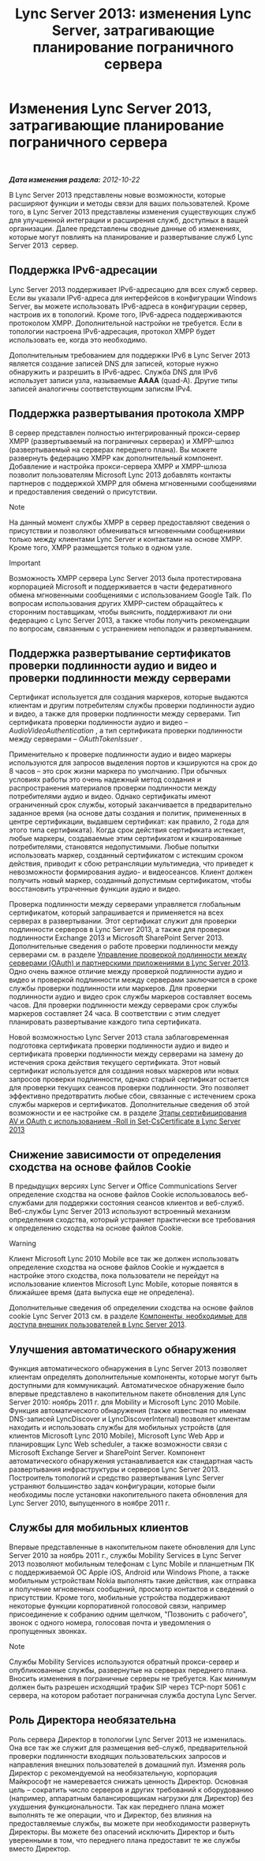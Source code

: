﻿---
title: 'Lync Server 2013: изменения Lync Server, затрагивающие планирование пограничного сервера'
TOCTitle: Изменения Lync Server 2013, затрагивающие планирование пограничного сервера
ms:assetid: 66305160-c9b8-4bc4-9f24-8ee8d9a294f7
ms:mtpsurl: https://technet.microsoft.com/ru-ru/library/JJ204965(v=OCS.15)
ms:contentKeyID: 49309996
ms.date: 05/19/2016
mtps_version: v=OCS.15
ms.translationtype: HT
---

# Изменения Lync Server 2013, затрагивающие планирование пограничного сервера

 

_**Дата изменения раздела:** 2012-10-22_

В Lync Server 2013 представлены новые возможности, которые расширяют функции и методы связи для ваших пользователей. Кроме того, в Lync Server 2013 представлены изменения существующих служб для улучшенной интеграции и расширения служб, доступных в вашей организации. Далее представлены сводные данные об изменениях, которые могут повлиять на планирование и развертывание служб Lync Server 2013  сервер.

## Поддержка IPv6-адресации

Lync Server 2013 поддерживает IPv6-адресацию для всех служб сервер. Если вы указали IPv6-адреса для интерфейсов в конфигурации Windows Server, вы можете использовать IPv6-адреса в конфигурации сервер, настроив их в топологий. Кроме того, IPv6-адреса поддерживаются протоколом XMPP. Дополнительной настройки не требуется. Если в топологии настроена IPv6-адресация, протокол XMPP будет использовать ее, когда это необходимо.

Дополнительным требованием для поддержки IPv6 в Lync Server 2013 является создание записей DNS для записей, которые нужно обнаружить и разрешить в IPv6-адрес. Служба DNS для IPv6 использует записи узла, называемые **AAAA** (quad-A). Другие типы записей аналогичны соответствующим записям IPv4.

## Поддержка развертывания протокола XMPP

В сервер представлен полностью интегрированный прокси-сервер XMPP (развертываемый на пограничных серверах) и XMPP-шлюз (развертываемый на серверах переднего плана). Вы можете развернуть федерацию XMPP как дополнительный компонент. Добавление и настройка прокси-сервера XMPP и XMPP-шлюза позволит пользователям Microsoft Lync 2013 добавлять контакты партнеров с поддержкой XMPP для обмена мгновенными сообщениями и предоставления сведений о присутствии.

> [!NOTE]  
> На данный момент службы XMPP в сервер предоставляют сведения о присутствии и позволяют обмениваться мгновенными сообщениями только между клиентами Lync Server и контактами на основе XMPP. Кроме того, XMPP размещается только в одном узле.

> [!IMPORTANT]  
> Возможность XMPP сервера Lync Server 2013 была протестирована корпорацией Microsoft и поддерживается в части федеративного обмена мгновенными сообщениями с использованием Google Talk. По вопросам использования других XMPP-систем обращайтесь к сторонним поставщикам, чтобы выяснить, поддерживают ли они федерацию с Lync Server 2013, а также чтобы получить рекомендации по вопросам, связанным с устранением неполадок и развертыванием.

## Поддержка развертывание сертификатов проверки подлинности аудио и видео и проверки подлинности между серверами

Сертификат используется для создания маркеров, которые выдаются клиентам и другим потребителям службы проверки подлинности аудио и видео, а также для проверки подлинности между серверами. Тип сертификата проверки подлинности аудио и видео – *AudioVideoAuthentication* , а тип сертификата проверки подлинности между серверами – *OAuthTokenIssuer* .

Применительно к проверке подлинности аудио и видео маркеры используются для запросов выделения портов и кэшируются на срок до 8 часов – это срок жизни маркера по умолчанию. При обычных условиях работы это очень надежный метод создания и распространения материалов проверки подлинности между потребителями аудио и видео. Однако сертификаты имеют ограниченный срок службы, который заканчивается в предварительно заданное время (на основе даты создания и политик, примененных в центре сертификации, выдавшем сертификат: как правило, 2 года для этого типа сертификата). Когда срок действия сертификата истекает, любые маркеры, создаваемые этим сертификатом и кэшированные потребителями, становятся недопустимыми. Любые попытки использовать маркер, созданный сертификатом с истекшим сроком действия, приводит к сбою ретрансляции мультимедиа, что приведет к невозможности формирования аудио- и видеосеансов. Клиент должен получить новый маркер, созданный допустимым сертификатом, чтобы восстановить утраченные функции аудио и видео.

Проверка подлинности между серверами управляется глобальным сертификатом, который запрашивается и применяется на всех серверах в развертывании. Этот сертификат служит для проверки подлинности серверов в Lync Server 2013, а также для проверки подлинности Exchange 2013 и Microsoft SharePoint Server 2013. Дополнительные сведения о работе проверки подлинности между серверами см. в разделе [Управление проверкой подлинности между серверами (OAuth) и партнерскими приложениями в Lync Server 2013](lync-server-2013-managing-server-to-server-authentication-oauth-and-partner-applications.md). Одно очень важное отличие между проверкой подлинности аудио и видео и проверкой подлинности между серверами заключается в сроке службы проверки подлинности или маркеров. Для проверки подлинности аудио и видео срок службы маркеров составляет восемь часов. Для проверки подлинности между серверами срок службы маркеров составляет 24 часа. В соответствии с этим следует планировать развертывание каждого типа сертификата.

Новой возможностью Lync Server 2013 стала заблаговременная подготовка сертификата проверки подлинности аудио и видео и сертификата проверки подлинности между серверами на замену до истечения срока действия текущего сертификата. Этот новый сертификат используется для создания новых маркеров или новых запросов проверки подлинности, однако старый сертификат остается для проверки текущих сеансов проверки подлинности. Это позволяет эффективно предотвратить любые сбои, связанные с истечением срока службы маркеров и сертификатов. Дополнительные сведения об этой возможности и ее настройке см. в разделе [Этапы сертифицирования AV и OAuth с использованием -Roll in Set-CsCertificate в Lync Server 2013](lync-server-2013-staging-av-and-oauth-certificates-using-roll-in-https://docs.microsoft.com/en-us/powershell/module/skype/Set-CsCertificate)

## Снижение зависимости от определения сходства на основе файлов Cookie

В предыдущих версиях Lync Server и Office Communications Server определение сходства на основе файлов Cookie использовалось веб-службами для поддержки состояния сеансов клиентов и веб-служб. Веб-службы Lync Server 2013 используют встроенный механизм определения сходства, который устраняет практически все требования к определению сходства на основе файлов Cookie.

> [!WARNING]  
> Клиент Microsoft Lync 2010 Mobile все так же должен использовать определение сходства на основе файлов Cookie и нуждается в настройке этого сходства, пока пользователи не перейдут на использование клиентов Microsoft Lync Mobile, которые появятся в ближайшее время (дата выпуска еще не определена).

Дополнительные сведения об определении сходства на основе файлов cookie Lync Server 2013 см. в разделе [Компоненты, необходимые для доступа внешних пользователей в Lync Server 2013](lync-server-2013-components-required-for-external-user-access.md).

## Улучшения автоматического обнаружения

Функция автоматического обнаружения в Lync Server 2013 позволяет клиентам определять дополнительные компоненты, которые могут быть доступными для коммуникаций. Автоматическое обнаружение было впервые представлено в накопительном пакете обновления для Lync Server 2010: ноябрь 2011 г. для Mobility и Microsoft Lync 2010 Mobile. Функция автоматического обнаружения (также известная по именам DNS-записей LyncDiscover и LyncDiscoverInternal) позволяет клиентам находить и использовать службы для мобильных устройств (для клиентов Microsoft Lync 2010 Mobile), Microsoft Lync Web App и планировщик Lync Web scheduler, а также возможности связи с Microsoft Exchange Server и SharePoint Server. Компонент автоматического обнаружения устанавливается как стандартная часть развертывания инфраструктуры и серверов Lync Server 2013. Построитель топологий и средство развертывания Lync Server устраняют большинство задач конфигурации, которые были необходимы после установки накопительного пакета обновления для Lync Server 2010, выпущенного в ноябре 2011 г.

## Службы для мобильных клиентов

Впервые представленные в накопительном пакете обновления для Lync Server 2010 за ноябрь 2011 г., службы Mobility Services в Lync Server 2013 позволяют мобильным телефонам с Lync Mobile и планшетным ПК с поддерживаемой ОС Apple iOS, Android или Windows Phone, а также мобильным устройствам Nokia выполнять такие действия, как отправка и получение мгновенных сообщений, просмотр контактов и сведений о присутствии. Кроме того, мобильные устройства поддерживают некоторые функции корпоративной голосовой связи, например присоединение к собранию одним щелчком, "Позвонить с рабочего", звонок с одного номера, голосовая почта и уведомления о пропущенных звонках.

> [!NOTE]  
> Службы Mobility Services используются обратный прокси-сервер и опубликованные службы, развернутые на серверах переднего плана. Вносить изменения в пограничные серверы не требуется. Как минимум должен быть разрешен исходящий трафик SIP через TCP-порт 5061 с сервера, на котором работает пограничная служба доступа Lync Server.

## Роль Директора необязательна

Роль сервера Директор в топологии Lync Server 2013 не изменилась. Она все так же служит для размещения веб-служб, предварительной проверки подлинности входящих пользовательских запросов и направления внешних пользователей в домашний пул. Изменяя роль Директор с рекомендуемой на необязательную, корпорация Майкрософт не намеревается снижать ценность Директор. Основная цель – сократить число серверов и других требований к оборудованию (например, аппаратным балансировщикам нагрузки для Директор) без ухудшения функциональности. Так как переднего плана может выполнять те же операции, что и Директор, без влияния на предоставляемые службы, вы можете при необходимости развернуть Директоры. Вы можете без опасений исключить Директор и быть уверенными в том, что переднего плана предоставит те же службы вместо Директор.

